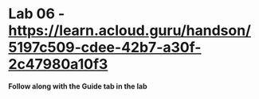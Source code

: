 # Lab 06 - https://learn.acloud.guru/handson/5197c509-cdee-42b7-a30f-2c47980a10f3

**Follow along with the Guide tab in the lab**
